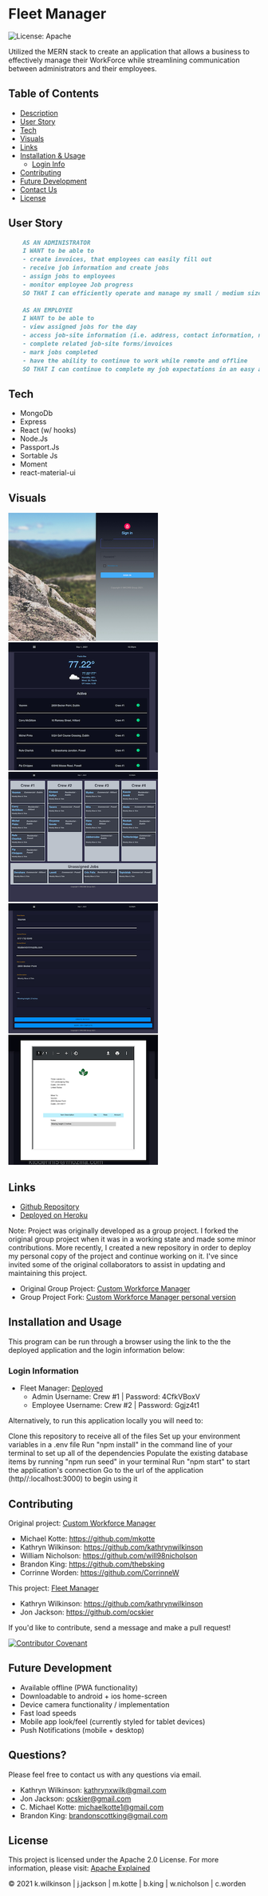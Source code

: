 
# Fleet Manager

![License: Apache](https://img.shields.io/badge/License-Apache2.0-yellow.svg)

Utilized the MERN stack to create an application that allows a business to effectively manage their WorkForce while streamlining communication between administrators and their employees.

## Table of Contents

- [Description](#fleet-manager)
- [User Story](#user-story)
- [Tech](#tech)
- [Visuals](#visuals)
- [Links](#links)
- [Installation & Usage](#installation-and-usage)
  - [Login Info](#login-information)
- [Contributing](#contributing)
- [Future Development](#future-development)
- [Contact Us](#questions)
- [License](#license)

## User Story

```md
    AS AN ADMINISTRATOR
    I WANT to be able to
    - create invoices, that employees can easily fill out
    - receive job information and create jobs
    - assign jobs to employees
    - monitor employee Job progress
    SO THAT I can efficiently operate and manage my small / medium sized business's fleet employees.

    AS AN EMPLOYEE
    I WANT to be able to
    - view assigned jobs for the day
    - access job-site information (i.e. address, contact information, notes, etc)
    - complete related job-site forms/invoices
    - mark jobs completed
    - have the ability to continue to work while remote and offline
    SO THAT I can continue to complete my job expectations in an easy and organized fashion.
 ```

## Tech

- MongoDb
- Express
- React (w/ hooks)
- Node.Js
- Passport.Js
- Sortable Js
- Moment
- react-material-ui

## Visuals

![sign-in](./client/src/assets/images/project-screenshots/custom-workforce-manager-sign-in.PNG) ![admin-dashboard](./client/src/assets/images/project-screenshots/custom-workforce-manager-admin-dash.PNG)
![job-assignment](./client/src/assets/images/project-screenshots/custom-workforce-manager-job-assignment.PNG) ![job-detail](./client/src/assets/images/project-screenshots/custom-workforce-manager-job-detail.PNG)
![invoice](./client/src/assets/images/project-screenshots/custom-workforce-manager-invoice.PNG)

## Links

- [Github Repository](https://github.com/kathrynwilkinson/fleet-manager)
- [Deployed on Heroku](https://fleet-manager-react.herokuapp.com)

Note: Project was originally developed as a group project. I forked the original group project when it was in a working state and made some minor contributions. More recently, I created a new repository in order to deploy my personal copy of the project and continue working on it. I've since invited some of the original collaborators to assist in updating and maintaining this project.

- Original Group Project: [Custom Workforce Manager](https://github.com/will98nicholson/Custom-Workforce-Manager)
- Group Project Fork: [Custom Workforce Manager personal version](https://github.com/kathrynwilkinson/Custom-Workforce-Manager-personal-version)

## Installation and Usage

This program can be run through a browser using the link to the the deployed application and the login information below:

### Login Information

- Fleet Manager: [Deployed](https://fleet-manager-react.herokuapp.com)
  - Admin Username: Crew #1 | Password: 4CfkVBoxV
  - Employee Username: Crew #2 | Password: Ggjz4t1

Alternatively, to run this application locally you will need to:

Clone this repository to receive all of the files
Set up your environment variables in a .env file
Run "npm install" in the command line of your terminal to set up all of the dependencies
Populate the existing database items by running "npm run seed" in your terminal
Run "npm start" to start the application's connection
Go to the url of the application (http//:localhost:3000) to begin using it

## Contributing

Original project: [Custom Workforce Manager](https://github.com/will98nicholson/Custom-Workforce-Manager)

- Michael Kotte: <https://github.com/mkotte>
- Kathryn Wilkinson: <https://github.com/kathrynwilkinson>
- William Nicholson: <https://github.com/will98nicholson>
- Brandon King: <https://github.com/thebsking>
- Corrinne Worden: <https://github.com/CorrinneW>

This project: [Fleet Manager](https://github.com/kathrynwilkinson/fleet-manager)

- Kathryn Wilkinson: <https://github.com/kathrynwilkinson>
- Jon Jackson: <https://github.com/ocskier>

If you'd like to contribute, send a message and make a pull request!

[![Contributor Covenant](https://img.shields.io/badge/Contributor%20Covenant-2.0-4baaaa.svg)](code_of_conduct.md)

## Future Development

- Available offline (PWA functionality)
- Downloadable to android + ios home-screen
- Device camera functionality / implementation
- Fast load speeds
- Mobile app look/feel (currently styled for tablet devices)
- Push Notifications (mobile + desktop)

## Questions?

Please feel free to contact us with any questions via email.

- Kathryn Wilkinson: [kathrynxwilk@gmail.com](kathrynxwilk@gmail.com)
- Jon Jackson: [ocskier@gmail.com](ocskier@gmail.com)
- C. Michael Kotte: [michaelkotte1@gmail.com](michaelkotte1@gmail.com)
- Brandon King: [brandonscottking@gmail.com](brandonscottking@gmail.com)

## License

This project is licensed under the Apache 2.0 License.
For more information, please visit: [Apache Explained](https://choosealicense.com/licenses/apache-2.0/)

&copy; 2021 k.wilkinson | j.jackson | m.kotte | b.king | w.nicholson | c.worden

